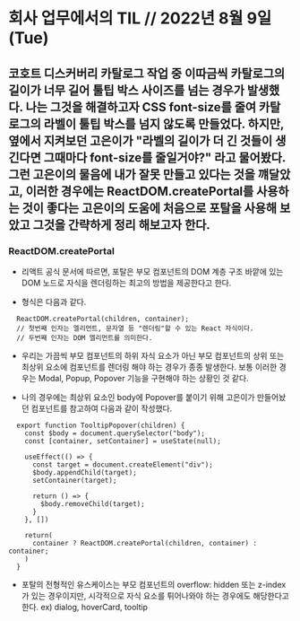 # 회사 업무에서의 TIL // 2022년 8월 9일 (Tue)

## 코호트 디스커버리 카탈로그 작업 중 이따금씩 카탈로그의 길이가 너무 길어 툴팁 박스 사이즈를 넘는 경우가 발생했다. 나는 그것을 해결하고자 CSS font-size를 줄여 카탈로그의 라벨이 툴팁 박스를 넘지 않도록 만들었다. 하지만, 옆에서 지켜보던 고은이가 "라벨의 길이가 더 긴 것들이 생긴다면 그때마다 font-size를 줄일거야?" 라고 물어봤다. 그런 고은이의 물음에 내가 잘못 만들고 있다는 것을 꺠달았고, 이러한 경우에는 ReactDOM.createPortal를 사용하는 것이 좋다는 고은이의 도움에 처음으로 포탈을 사용해 보았고 그것을 간략하게 정리 해보고자 한다.

### ReactDOM.createPortal

- 리액트 공식 문서에 따르면, 포탈은 부모 컴포넌트의 DOM 계층 구조 바깥에 있는 DOM 노드로 자식을 렌더링하는 최고의 방법을 제공한다고 한다.

- 형식은 다음과 같다.

```
  ReactDOM.createPortal(children, container);
  // 첫번째 인자는 엘리먼트, 문자열 등 "렌더링"할 수 있는 React 자식이다.
  // 두번째 인자는 DOM 엘리먼트를 의미한다.
```

- 우리는 가끔씩 부모 컴포넌트의 하위 자식 요소가 아닌 부모 컴포넌트의 상위 또는 최상위 요소에 컴포넌트를 렌더링 해야 하는 경우가 종종 발생한다. 보통 이러한 경우는 Modal, Popup, Popover 기능을 구현해야 하는 상황인 것 같다.

- 나의 경우에는 최상위 요소인 body에 Popover를 붙이기 위해 고은이가 만들어놨던 컴포넌트를 참고하여 다음과 같이 작성했다.

```
  export function TooltipPopover(children) {
    const $body = document.querySelector("body");
    const [container, setContainer] = useState(null);

    useEffect(() => {
      const target = document.createElement("div");
      $body.appendChild(target);
      setContainer(target);

      return () => {
        $body.removeChild(target);
      }
    }, [])

    return(
      container ? ReactDOM.createPortal(children, container) : container;
    )
  }
```

- 포탈의 전형적인 유스케이스는 부모 컴포넌트의 overflow: hidden 또는 z-index가 있는 경우이지만, 시각적으로 자식 요소를 튀어나와야 하는 경우에도 해당한다고 한다. ex) dialog, hoverCard, tooltip
